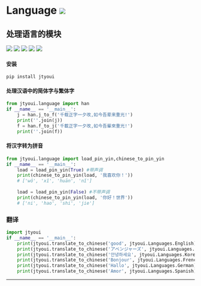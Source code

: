# **Language** [![](https://gitee.com/tyoui/logo/raw/master/logo/photolog.png)][1]

## 处理语言的模块
[![](https://img.shields.io/badge/个人网站-jtyoui-yellow.com.svg)][1]
[![](https://img.shields.io/badge/Python-3.6-green.svg)]()
[![](https://img.shields.io/badge/BlogWeb-Tyoui-bule.svg)][1]
[![](https://img.shields.io/badge/Email-jtyoui@qq.com-red.svg)]()
[![](https://img.shields.io/badge/项目-语言-black.svg)]()


#### 安装
    pip install jtyoui

#### 处理汉语中的简体字与繁体字
```python
from jtyoui.language import han
if __name__ == '__main__':
    j = han.j_to_f('千载正字一夕改,如今吾辈来重光!')
    print(''.join(j))
    f = han.f_to_j('千載正字一夕改,如今吾輩來重光!')
    print(''.join(f))
```

#### 将汉字转为拼音
```python
from jtyoui.language import load_pin_yin,chinese_to_pin_yin
if __name__ == '__main__':
    load = load_pin_yin(True) #带声调
    print(chinese_to_pin_yin(load, '我喜欢你！'))
    # ['wǒ', 'xǐ', 'huān', 'nǐ'] 
    
    load = load_pin_yin(False) #不带声调
    print(chinese_to_pin_yin(load, '你好！世界'))
    # ['ni', 'hao', 'shi', 'jie']
```

### 翻译
```python
import jtyoui
if __name__ == '__main__':
    print(jtyoui.translate_to_chinese('good', jtyoui.Languages.English))  # 英语
    print(jtyoui.translate_to_chinese('アベンジャーズ', jtyoui.Languages.Japanese))  # 日语
    print(jtyoui.translate_to_chinese('안녕하세요', jtyoui.Languages.Korean))  # 韩语
    print(jtyoui.translate_to_chinese('Bonjour', jtyoui.Languages.French))  # 法语
    print(jtyoui.translate_to_chinese('Hallo', jtyoui.Languages.German))  # 德语
    print(jtyoui.translate_to_chinese('Amor', jtyoui.Languages.Spanish))  # 西班牙语

```


***
[1]: https://blog.jtyoui.com